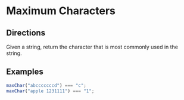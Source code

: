 # Maximum Characters

## Directions

Given a string, return the character that is most commonly used in the string.

## Examples

```javascript
maxChar("abcccccccd") === "c";
maxChar("apple 1231111") === "1";
```